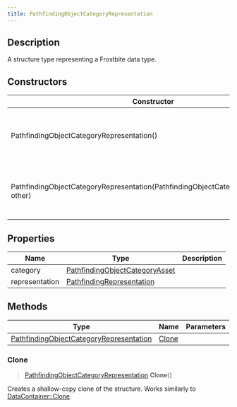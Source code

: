 ```yaml
---
title: PathfindingObjectCategoryRepresentation
---
```

## Description

A structure type representing a Frostbite data type.

## Constructors

| Constructor                                                                            | Description                                              |
| -------------------------------------------------------------------------------------- | -------------------------------------------------------- |
| PathfindingObjectCategoryRepresentation()                                              | Create a new instance of this structure type.            |
| PathfindingObjectCategoryRepresentation(PathfindingObjectCategoryRepresentation other) | Create a reference copy of a structure of the same type. |

## Properties

| Name           | Type                                                             | Description |
| -------------- | ---------------------------------------------------------------- | ----------- |
| category       | [PathfindingObjectCategoryAsset](/vext/ref/fb/pathfindingobjectcategoryasset/) |             |
| representation | [PathfindingRepresentation](/vext/ref/fb/pathfindingrepresentation/)           |             |

## Methods

| Type                                                                               | Name            | Parameters |
| ---------------------------------------------------------------------------------- | --------------- | ---------- |
| [PathfindingObjectCategoryRepresentation](/vext/ref/fb/pathfindingobjectcategoryrepresentation/) | [Clone](#clone) |            |

### Clone

> [PathfindingObjectCategoryRepresentation](/vext/ref/fb/pathfindingobjectcategoryrepresentation/) **Clone**()

Creates a shallow-copy clone of the structure. Works similarly to [DataContainer::Clone](/vext/ref/shared/class/datacontainer#clone).
